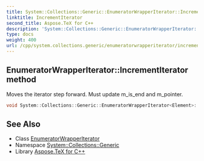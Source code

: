 ```yaml
---
title: System::Collections::Generic::EnumeratorWrapperIterator::IncrementIterator method
linktitle: IncrementIterator
second_title: Aspose.TeX for C++
description: 'System::Collections::Generic::EnumeratorWrapperIterator::IncrementIterator method. Moves the iterator step forward. Must update m_is_end and m_pointer in C++.'
type: docs
weight: 400
url: /cpp/system.collections.generic/enumeratorwrapperiterator/incrementiterator/
---
```

## EnumeratorWrapperIterator::IncrementIterator method


Moves the iterator step forward. Must update m_is_end and m_pointer.

```cpp
void System::Collections::Generic::EnumeratorWrapperIterator<Element>::IncrementIterator() override
```

## See Also

* Class [EnumeratorWrapperIterator](../)
* Namespace [System::Collections::Generic](../../)
* Library [Aspose.TeX for C++](../../../)
